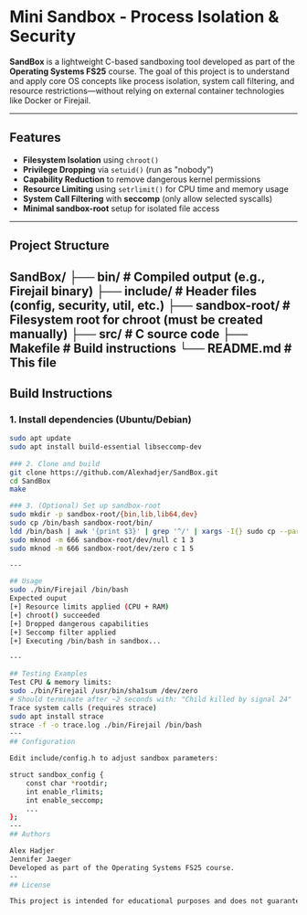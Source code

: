 # Mini Sandbox - Process Isolation & Security 

**SandBox** is a lightweight C-based sandboxing tool developed as part of the **Operating Systems FS25** course. The goal of this project is to understand and apply core OS concepts like process isolation, system call filtering, and resource restrictions—without relying on external container technologies like Docker or Firejail.

---

## Features

- **Filesystem Isolation** using `chroot()`
- **Privilege Dropping** via `setuid()` (run as "nobody")
- **Capability Reduction** to remove dangerous kernel permissions
- **Resource Limiting** using `setrlimit()` for CPU time and memory usage
- **System Call Filtering** with **seccomp** (only allow selected syscalls)
- **Minimal sandbox-root** setup for isolated file access

---

## Project Structure
SandBox/
├── bin/ # Compiled output (e.g., Firejail binary)
├── include/ # Header files (config, security, util, etc.)
├── sandbox-root/ # Filesystem root for chroot (must be created manually)
├── src/ # C source code
├── Makefile # Build instructions
└── README.md # This file
---

## Build Instructions

### 1. Install dependencies (Ubuntu/Debian)
```bash
sudo apt update
sudo apt install build-essential libseccomp-dev
 
### 2. Clone and build
git clone https://github.com/Alexhadjer/SandBox.git
cd SandBox
make

### 3. (Optional) Set up sandbox-root
sudo mkdir -p sandbox-root/{bin,lib,lib64,dev}
sudo cp /bin/bash sandbox-root/bin/
ldd /bin/bash | awk '{print $3}' | grep '^/' | xargs -I{} sudo cp --parents {} sandbox-root/
sudo mknod -m 666 sandbox-root/dev/null c 1 3
sudo mknod -m 666 sandbox-root/dev/zero c 1 5

---

## Usage
sudo ./bin/Firejail /bin/bash
Expected ouput
[+] Resource limits applied (CPU + RAM)
[+] chroot() succeeded
[+] Dropped dangerous capabilities
[+] Seccomp filter applied
[+] Executing /bin/bash in sandbox...

---

## Testing Examples
Test CPU & memory limits:
sudo ./bin/Firejail /usr/bin/sha1sum /dev/zero
# Should terminate after ~2 seconds with: "Child killed by signal 24"
Trace system calls (requires strace)
sudo apt install strace
strace -f -o trace.log ./bin/Firejail /bin/bash
---
## Configuration

Edit include/config.h to adjust sandbox parameters:

struct sandbox_config {
    const char *rootdir;
    int enable_rlimits;
    int enable_seccomp;
    ...
};
---
## Authors

Alex Hadjer
Jennifer Jaeger
Developed as part of the Operating Systems FS25 course.
--
## License

This project is intended for educational purposes and does not guarantee full process isolation or security.
